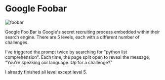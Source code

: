 # Google Foobar
![foobar](![foober-cha](https://user-images.githubusercontent.com/43373436/116603296-9b1f6000-a94e-11eb-9d83-bb76628410b6.PNG))

Google Foo Bar is Google's secret recruiting process embedded within their search engine. 
There are 5 levels, each with a different number of challenges.

I've triggered the prompt twice by searching for "python list comprehension". Each time, the page split open to reveal the message, "You're speaking our language. Up for a challenge?"

I already finished all level except level 5.
